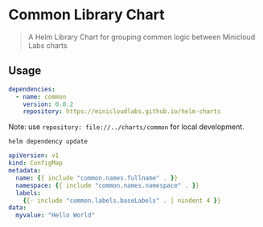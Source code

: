 # Common Library Chart

> A Helm Library Chart for grouping common logic between Minicloud Labs charts

## Usage

```yaml
dependencies:
  - name: common
    version: 0.0.2
    repository: https://minicloudlabs.github.io/helm-charts
```

Note: use `repository: file://../charts/common` for local development.

```console
helm dependency update
```

```yaml
apiVersion: v1
kind: ConfigMap
metadata:
  name: {{ include "common.names.fullname" . }}
  namespace: {{ include "common.names.namespace" . }}
  labels:
    {{- include "common.labels.baseLabels" . | nindent 4 }}
data:
  myvalue: "Hello World"
```
